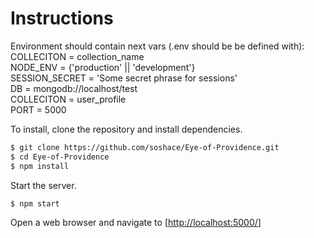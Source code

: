 # Instructions

Environment should contain next vars (.env should be be defined with):<br>
COLLECITON = collection_name<br>
NODE_ENV = {'production' || 'development'}<br>
SESSION_SECRET = 'Some secret phrase for sessions'<br>
DB = mongodb://localhost/test<br>
COLLECITON = user_profile<br>
PORT = 5000

To install, clone the repository and install dependencies.

```bash
$ git clone https://github.com/soshace/Eye-of-Providence.git
$ cd Eye-of-Providence
$ npm install
```

Start the server.

```bash
$ npm start
```

Open a web browser and navigate to [<http://localhost:5000/>]
